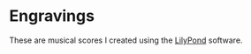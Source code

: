 # Engravings

These are musical scores I created using the [LilyPond](https://lilypond.org/) software.